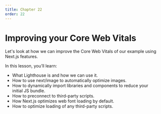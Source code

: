 ```yaml
---
title: Chapter 22
order: 22
---
```


# Improving your Core Web Vitals


Let's look at how we can improve the Core Web Vitals of our example using Next.js features.

In this lesson, you’ll learn:

- What Lighthouse is and how we can use it.
- How to use next/image to automatically optimize images.
- How to dynamically import libraries and components to reduce your initial JS bundle.
- How to preconnect to third-party scripts.
- How Next.js optimizes web font loading by default.
- How to optimize loading of any third-party scripts.
